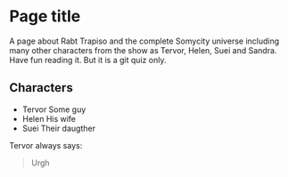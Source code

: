 # Page title
A page about Rabt Trapiso and the complete Somycity universe including many other characters from the show as Tervor, Helen, Suei and Sandra. Have fun reading it. But it is a git quiz only.

## Characters
* Tervor Some guy
* Helen His wife
* Suei Their daugther

Tervor always says:
> Urgh


